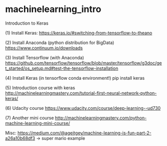 # machinelearning_intro
Introduction to Keras


(1) Install Keras: 
https://keras.io/#switching-from-tensorflow-to-theano

(2) Install Anaconda (python distribution for BigData)
https://www.continuum.io/downloads

(3) Install Tensorflow (with Anaconda)
https://github.com/tensorflow/tensorflow/blob/master/tensorflow/g3doc/get_started/os_setup.md#test-the-tensorflow-installation

(4) Install Keras (in tensorflow conda environment!)
pip install keras

(5) Introduction course with keras
http://machinelearningmastery.com/tutorial-first-neural-network-python-keras/

(6) Udacity course
https://www.udacity.com/course/deep-learning--ud730 

(7) Another mini course
http://machinelearningmastery.com/python-machine-learning-mini-course/



Misc:
https://medium.com/@ageitgey/machine-learning-is-fun-part-2-a26a10b68df3 -> super mario example

